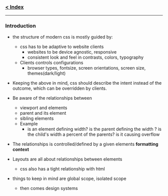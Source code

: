 ### [< Index](https://github.com/connectkushal/cssnotes/tree/main?tab=readme-ov-file#index)
---

### Introduction
- the structure of modern css is mostly guided by:
  - css has to be adaptive to website clients
    - websites to be device agnostic, responsive
    - consistent look and feel in contrasts, colors, typography
  - Clients controls configurations
    - browser types, fontsize, screen orientations, screen size, themes(dark/light)

- Keeping the above in mind, css should describe the intent instead of the outcome, which can be overridden by clients.
- Be aware of the relationships between
  - viewport and elements
  - parent and its element
  - sibling elements
  - Example
    - is an element defining width? is the parent defining the width ? is the child's width a percent of the parents? is it causing overflow
- The relationships is controlled/defined by a given elements **formatting context**
- Layouts are all about relationships between elements
  - css also has a tight relationship with html
- things to keep in mind are global scope, isolated scope
  - then comes design systems
